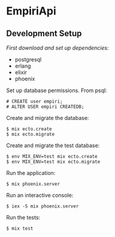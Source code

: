 # EmpiriApi

Development Setup
-----------------

*First download and set up dependencies:*
  - postgresql
  - erlang
  - elixir
  - phoenix

Set up database permissions. From psql:

    # CREATE user empiri;
    # ALTER USER empiri CREATEDB;

Create and migrate the database:

    $ mix ecto.create
    $ mix ecto.migrate

Create and migrate the test database:

    $ env MIX_ENV=test mix ecto.create
    $ env MIX_ENV=test mix ecto.migrate

Run the application:

    $ mix phoenix.server

Run an interactive console:

    $ iex -S mix phoenix.server

Run the tests:

    $ mix test




